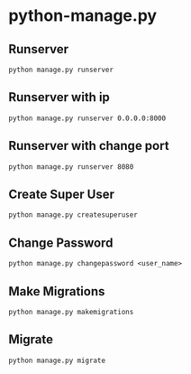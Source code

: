 # python-manage.py
## Runserver
```
python manage.py runserver
```
## Runserver with ip
```
python manage.py runserver 0.0.0.0:8000
```
## Runserver with change port
```
python manage.py runserver 8080
```
## Create Super User
```
python manage.py createsuperuser
```
## Change Password
```
python manage.py changepassword <user_name>
```
## Make Migrations
```
python manage.py makemigrations
```

## Migrate
```
python manage.py migrate
```
